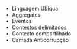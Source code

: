 - Linguagem Ubíqua 
- Aggregates
- Eventos
- Contextos delimitados
- Contexto compartilhado
- Camada Anticorrupção


